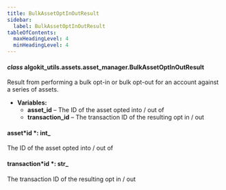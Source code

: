 ```yaml
---
title: BulkAssetOptInOutResult
sidebar:
  label: BulkAssetOptInOutResult
tableOfContents:
  maxHeadingLevel: 4
  minHeadingLevel: 4
---
```


#### _class_ algokit_utils.assets.asset_manager.BulkAssetOptInOutResult

Result from performing a bulk opt-in or bulk opt-out for an account against a series of assets.

- **Variables:**
  - **asset_id** – The ID of the asset opted into / out of
  - **transaction_id** – The transaction ID of the resulting opt in / out

#### asset*id *: int\_

The ID of the asset opted into / out of

#### transaction*id *: str\_

The transaction ID of the resulting opt in / out
